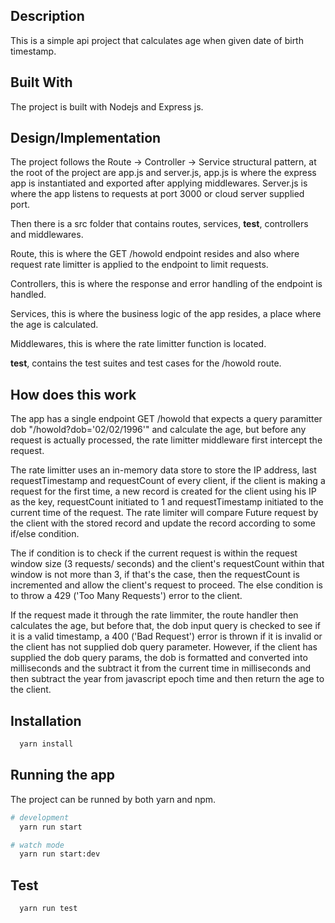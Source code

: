 ## Description

This is a simple api project that calculates age when given date of birth timestamp.

## Built With

The project is built with Nodejs and Express js.

## Design/Implementation

The project follows the Route -> Controller -> Service structural pattern, at the
root of the project are app.js and server.js, app.js is where the express app is 
instantiated and exported after applying middlewares. Server.js is where the app
listens to requests at port 3000 or cloud server supplied port.

Then there is a src folder that contains routes, services, __test__, controllers 
and middlewares.

Route, this is where the GET /howold endpoint resides and also where request rate limitter
is applied to the endpoint to limit requests.

Controllers, this is where the response and error handling of the endpoint is handled.

Services, this is where the business logic of the app resides, a place where the age
is calculated.

Middlewares, this is where the rate limitter function is located.

__test__, contains the test suites and test cases for the /howold route.

## How does this work

The app has a single endpoint GET /howold that expects a query paramitter dob "/howold?dob='02/02/1996'" 
and calculate the age, but before any request is actually processed, the rate limitter middleware first intercept the request.

The rate limitter uses an in-memory data store to store the IP address, last requestTimestamp and requestCount of every client,
if the client is making a request for the first time,  a new record is created for the client using his IP as the key, requestCount initiated to 1
and requestTimestamp initiated to the current time of the request. The rate limiter will compare Future request by the client with the
stored record and update the record according to some if/else condition.

The if condition is to check if the current request is within the request window size (3 requests/ seconds) and the client's requestCount within
that window is not more than 3, if that's the case, then the requestCount is incremented and allow the client's request to proceed. The else condition 
is to throw a 429 ('Too Many Requests') error to the client.

If the request made it through the rate limmiter, the route handler then calculates the age, but before that, the dob input query is checked to see if
it is a valid timestamp, a 400 ('Bad Request') error is thrown if it is invalid or the client has not supplied dob query parameter. However, if the client
has supplied the dob query params, the dob is formatted and converted into milliseconds and the subtract it from the current time in milliseconds and then
subtract the year from javascript epoch time and then return the age to the client.

## Installation

```bash
  yarn install
```

## Running the app

The project can be runned by both yarn and npm.

```bash
# development
  yarn run start

# watch mode
  yarn run start:dev
```

## Test

```bash
  yarn run test
```
